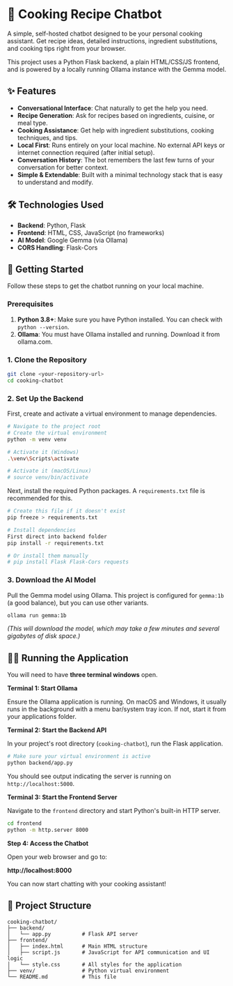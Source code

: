 # 🍳 Cooking Recipe Chatbot

A simple, self-hosted chatbot designed to be your personal cooking assistant. Get recipe ideas, detailed instructions, ingredient substitutions, and cooking tips right from your browser.

This project uses a Python Flask backend, a plain HTML/CSS/JS frontend, and is powered by a locally running Ollama instance with the Gemma model.

 <!-- It's a good idea to add a screenshot of your app here! -->

## ✨ Features

- **Conversational Interface**: Chat naturally to get the help you need.
- **Recipe Generation**: Ask for recipes based on ingredients, cuisine, or meal type.
- **Cooking Assistance**: Get help with ingredient substitutions, cooking techniques, and tips.
- **Local First**: Runs entirely on your local machine. No external API keys or internet connection required (after initial setup).
- **Conversation History**: The bot remembers the last few turns of your conversation for better context.
- **Simple & Extendable**: Built with a minimal technology stack that is easy to understand and modify.

## 🛠️ Technologies Used

- **Backend**: Python, Flask
- **Frontend**: HTML, CSS, JavaScript (no frameworks)
- **AI Model**: Google Gemma (via Ollama)
- **CORS Handling**: Flask-Cors

## 🚀 Getting Started

Follow these steps to get the chatbot running on your local machine.

### Prerequisites

1.  **Python 3.8+**: Make sure you have Python installed. You can check with `python --version`.
2.  **Ollama**: You must have Ollama installed and running. Download it from ollama.com.

### 1. Clone the Repository

```bash
git clone <your-repository-url>
cd cooking-chatbot
```

### 2. Set Up the Backend

First, create and activate a virtual environment to manage dependencies.

```bash
# Navigate to the project root
# Create the virtual environment
python -m venv venv

# Activate it (Windows)
.\venv\Scripts\activate

# Activate it (macOS/Linux)
# source venv/bin/activate
```

Next, install the required Python packages. A `requirements.txt` file is recommended for this.

```bash
# Create this file if it doesn't exist
pip freeze > requirements.txt

# Install dependencies
First direct into backend folder 
pip install -r requirements.txt

# Or install them manually
# pip install Flask Flask-Cors requests
```

### 3. Download the AI Model

Pull the Gemma model using Ollama. This project is configured for `gemma:1b` (a good balance), but you can use other variants.

```bash
ollama run gemma:1b
```
*(This will download the model, which may take a few minutes and several gigabytes of disk space.)*

## 🏃‍♀️ Running the Application

You will need to have **three terminal windows** open.

**Terminal 1: Start Ollama**

Ensure the Ollama application is running. On macOS and Windows, it usually runs in the background with a menu bar/system tray icon. If not, start it from your applications folder.

**Terminal 2: Start the Backend API**

In your project's root directory (`cooking-chatbot`), run the Flask application.

```bash
# Make sure your virtual environment is active
python backend/app.py
```
You should see output indicating the server is running on `http://localhost:5000`.

**Terminal 3: Start the Frontend Server**

Navigate to the `frontend` directory and start Python's built-in HTTP server.

```bash
cd frontend
python -m http.server 8000
```

**Step 4: Access the Chatbot**

Open your web browser and go to:

**http://localhost:8000**

You can now start chatting with your cooking assistant!

## 📁 Project Structure

```
cooking-chatbot/
├── backend/
│   └── app.py          # Flask API server
├── frontend/
│   ├── index.html      # Main HTML structure
│   ├── script.js       # JavaScript for API communication and UI logic
│   └── style.css       # All styles for the application
├── venv/               # Python virtual environment
└── README.md           # This file
```